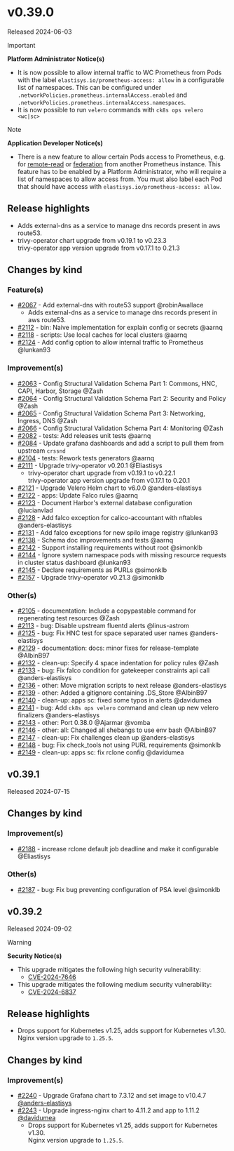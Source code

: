 # v0.39.0

Released 2024-06-03
<!-- -->
> [!IMPORTANT]
> **Platform Administrator Notice(s)**
>
> - It is now possible to allow internal traffic to WC Prometheus from Pods with the label `elastisys.io/prometheus-access: allow` in a configurable list of namespaces. This can be configured under `.networkPolicies.prometheus.internalAccess.enabled` and  `.networkPolicies.prometheus.internalAccess.namespaces`.
> - It is now possible to run `velero` commands with `ck8s ops velero <wc|sc>`
<!-- -->
> [!NOTE]
> **Application Developer Notice(s)**
>
> - There is a new feature to allow certain Pods access to Prometheus, e.g. for [remote-read](https://prometheus.io/docs/prometheus/latest/querying/remote_read_api/) or [federation](https://prometheus.io/docs/prometheus/latest/federation/) from another Prometheus instance. This feature has to be enabled by a Platform Administrator, who will require a list of namespaces to allow access from. You must also label each Pod that should have access with `elastisys.io/prometheus-access: allow`.

## Release highlights

- Adds external-dns as a service to manage dns records present in aws route53.
- trivy-operator chart upgrade from v0.19.1 to v0.23.3<br>trivy-operator app version upgrade from v0.17.1 to 0.21.3

## Changes by kind

### Feature(s)

- [#2067](https://github.com/elastisys/compliantkubernetes-apps/pull/2067) - Add external-dns with route53 support @robinAwallace
  - Adds external-dns as a service to manage dns records present in aws route53.
- [#2112](https://github.com/elastisys/compliantkubernetes-apps/pull/2112) - bin: Naive implementation for explain config or secrets @aarnq
- [#2118](https://github.com/elastisys/compliantkubernetes-apps/pull/2118) - scripts: Use local caches for local clusters @aarnq
- [#2124](https://github.com/elastisys/compliantkubernetes-apps/pull/2124) - Add config option to allow internal traffic to Prometheus @lunkan93

### Improvement(s)

- [#2063](https://github.com/elastisys/compliantkubernetes-apps/pull/2063) - Config Structural Validation Schema Part 1: Commons, HNC, CAPI, Harbor, Storage @Zash
- [#2064](https://github.com/elastisys/compliantkubernetes-apps/pull/2064) - Config Structural Validation Schema Part 2: Security and Policy @Zash
- [#2065](https://github.com/elastisys/compliantkubernetes-apps/pull/2065) - Config Structural Validation Schema Part 3: Networking, Ingress, DNS @Zash
- [#2066](https://github.com/elastisys/compliantkubernetes-apps/pull/2066) - Config Structural Validation Schema Part 4: Monitoring @Zash
- [#2082](https://github.com/elastisys/compliantkubernetes-apps/pull/2082) - tests: Add releases unit tests @aarnq
- [#2084](https://github.com/elastisys/compliantkubernetes-apps/pull/2084) - Update grafana dashboards and add a script to pull them from upstream `crssnd`
- [#2104](https://github.com/elastisys/compliantkubernetes-apps/pull/2104) - tests: Rework tests generators @aarnq
- [#2111](https://github.com/elastisys/compliantkubernetes-apps/pull/2111) - Upgrade trivy-operator v0.20.1 @Eliastisys
  - trivy-operator chart upgrade from v0.19.1 to v0.22.1<br>trivy-operator app version upgrade from v0.17.1 to 0.20.1
- [#2121](https://github.com/elastisys/compliantkubernetes-apps/pull/2121) - Upgrade Velero Helm chart to v6.0.0 @anders-elastisys
- [#2122](https://github.com/elastisys/compliantkubernetes-apps/pull/2122) - apps: Update Falco rules @aarnq
- [#2123](https://github.com/elastisys/compliantkubernetes-apps/pull/2123) - Document Harbor's external database configuration @lucianvlad
- [#2128](https://github.com/elastisys/compliantkubernetes-apps/pull/2128) - Add falco exception for calico-accountant with nftables @anders-elastisys
- [#2131](https://github.com/elastisys/compliantkubernetes-apps/pull/2131) - Add falco exceptions for new spilo image registry @lunkan93
- [#2138](https://github.com/elastisys/compliantkubernetes-apps/pull/2138) - Schema doc improvements and tests @aarnq
- [#2142](https://github.com/elastisys/compliantkubernetes-apps/pull/2142) - Support installing requirements without root @simonklb
- [#2144](https://github.com/elastisys/compliantkubernetes-apps/pull/2144) - Ignore system namespace pods with missing resource requests in cluster status dashboard @lunkan93
- [#2145](https://github.com/elastisys/compliantkubernetes-apps/pull/2145) - Declare requirements as PURLs @simonklb
- [#2157](https://github.com/elastisys/compliantkubernetes-apps/pull/2157) - Upgrade trivy-operator v0.21.3 @simonklb

### Other(s)

- [#2105](https://github.com/elastisys/compliantkubernetes-apps/pull/2105) - documentation: Include a copypastable command for regenerating test resources @Zash
- [#2113](https://github.com/elastisys/compliantkubernetes-apps/pull/2113) - bug: Disable upstream fluentd alerts @linus-astrom
- [#2125](https://github.com/elastisys/compliantkubernetes-apps/pull/2125) - bug: Fix HNC test for space separated user names @anders-elastisys
- [#2129](https://github.com/elastisys/compliantkubernetes-apps/pull/2129) - documentation: docs: minor fixes for release-template @AlbinB97
- [#2132](https://github.com/elastisys/compliantkubernetes-apps/pull/2132) - clean-up: Specify 4 space indentation for policy rules @Zash
- [#2133](https://github.com/elastisys/compliantkubernetes-apps/pull/2133) - bug: Fix falco condition for gatekeeper constraints api call @anders-elastisys
- [#2136](https://github.com/elastisys/compliantkubernetes-apps/pull/2136) - other: Move migration scripts to next release @anders-elastisys
- [#2139](https://github.com/elastisys/compliantkubernetes-apps/pull/2139) - other: Added a gitignore containing .DS_Store @AlbinB97
- [#2140](https://github.com/elastisys/compliantkubernetes-apps/pull/2140) - clean-up: apps sc: fixed some typos in alerts @davidumea
- [#2141](https://github.com/elastisys/compliantkubernetes-apps/pull/2141) - bug: Add `ck8s ops velero` command and clean up new velero finalizers @anders-elastisys
- [#2143](https://github.com/elastisys/compliantkubernetes-apps/pull/2143) - other: Port 0.38.0 @Ajarmar @vomba
- [#2146](https://github.com/elastisys/compliantkubernetes-apps/pull/2146) - other: all: Changed all shebangs to use env bash @AlbinB97
- [#2147](https://github.com/elastisys/compliantkubernetes-apps/pull/2147) - clean-up: Fix challenges clean up @anders-elastisys
- [#2148](https://github.com/elastisys/compliantkubernetes-apps/pull/2148) - bug: Fix check_tools not using PURL requirements @simonklb
- [#2149](https://github.com/elastisys/compliantkubernetes-apps/pull/2149) - clean-up: apps sc: fix rclone config @davidumea

## v0.39.1

Released 2024-07-15

## Changes by kind

### Improvement(s)

- [#2188](https://github.com/elastisys/compliantkubernetes-apps/pull/2188) - increase rclone default job deadline and make it configurable @Eliastisys

### Other(s)

- [#2187](https://github.com/elastisys/compliantkubernetes-apps/pull/2187) - bug: Fix bug preventing configuration of PSA level @simonklb

## v0.39.2

Released 2024-09-02

> [!WARNING]
> **Security Notice(s)**
>
> - This upgrade mitigates the following high security vulnerability:
>   - [CVE-2024-7646](https://github.com/kubernetes/kubernetes/issues/126744)
> - This upgrade mitigates the following medium security vulnerability:
>   - [CVE-2024-6837](https://grafana.com/blog/2024/08/14/grafana-security-release-medium-severity-security-fix-for-cve-2024-6837/)

## Release highlights

- Drops support for Kubernetes v1.25, adds support for Kubernetes v1.30.<br>Nginx version upgrade to `1.25.5`.

## Changes by kind

### Improvement(s)

- [#2240](https://github.com/elastisys/compliantkubernetes-apps/pull/2240) - Upgrade Grafana chart to 7.3.12 and set image to v10.4.7 [@anders-elastisys](https://github.com/anders-elastisys)
- [#2243](https://github.com/elastisys/compliantkubernetes-apps/pull/2243) - Upgrade ingress-nginx chart to 4.11.2 and app to 1.11.2 [@davidumea](https://github.com/davidumea)
  - Drops support for Kubernetes v1.25, adds support for Kubernetes v1.30.<br>Nginx version upgrade to `1.25.5`.
